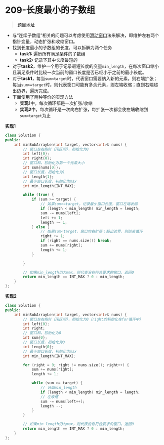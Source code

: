 # 209-长度最小的子数组
>[题目地址](https://leetcode-cn.com/problems/minimum-size-subarray-sum/)

- 与“连续子数组”相关的问题可以考虑使用[滑动窗口](null)法来解决，即维护左右两个指针变量，动态扩张和收缩窗口。
- 找到长度最小的子数组的长度，可以拆解为两个任务
	- **task1:** 遍历所有满足条件的子数组
	- **task2:** 记录下其中长度最短的
- 对于**task2**，维护一个用于记录最短长度的变量`min_length`，在每次窗口缩小且满足条件时比较一次当前的窗口长度是否已经小于之前的最小长度。
- 对于**task1**，每当`sum<target`时，代表窗口需要纳入新的元素，则右端扩张；每当`sum>=target`时，则代表窗口可能有多余元素，则左端收缩；直到右端超出边界，遍历完成。
- 下面使用了两种等价的实现方法
	- **实现1**中，每次循环都是一次扩张/收缩
	- **实现2**中，每次循环是一次向右扩张，每扩张一次都会使左端收缩到`sum<target`为止


**实现1**
```cpp
class Solution {
public:
    int minSubArrayLen(int target, vector<int>& nums) {
        // 窗口左右指针（闭区间），初始化为0
        int left{0};
        int right{0};
        // 窗口和，初始化为第一个元素大小
        int sum{nums[0]};
        // 窗口长度，初始化为1
        int length{1};
        // 最小窗口长度，初始化为max
        int min_length{INT_MAX};

        while (true) {
            if (sum >= target) {
                // 如果sum>=target，记录最小窗口长度，窗口左端收缩
                if (length < min_length) min_length = length;
                sum -= nums[left];
                left += 1;
                length -= 1;
            } else {
                // 如果sum<target，窗口向右扩张；超出边界，则结束循环
                right += 1;
                if (right == nums.size()) break;
                sum += nums[right];
                length += 1;
            }

        }

        // 如果min_length仍为max，则代表没有符合要求的窗口，返回0
        return min_length == INT_MAX ? 0 : min_length;
    }
};
```

**实现2**
```cpp
class Solution {
public:
    int minSubArrayLen(int target, vector<int>& nums) {
        // 窗口左右指针（闭区间），初始化为0（right的初始化在for循环中）
        int left{0};
        int right;
        // 窗口和，初始化为0
        int sum{0};
        // 窗口长度，初始化为0
        int length{0};
        // 最小窗口长度，初始化为max
        int min_length{INT_MAX};

        for (right = 0; right != nums.size(); right++) {
            sum += nums[right];
            length += 1;

            while (sum >= target) {
                // 记录min_length
                if (length < min_length) min_length = length;
                // 左收缩
                sum -= nums[left++];
                length --;
            }
        }

        // 如果min_length仍为max，则代表没有符合要求的窗口，返回0
        return min_length == INT_MAX ? 0 : min_length;
    }
};
```
